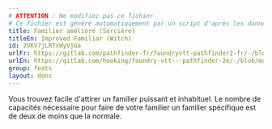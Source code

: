 ```yaml
---
# ATTENTION : Ne modifiez pas ce fichier
# Ce fichier est généré automatiquement par un script d'après les données du module Foundry VTT officiel et de sa traduction
title: Familier amélioré (Sorcière)
titleEn: Improved Familiar (Witch)
id: 2VKV7jLRTxWyVjGa
urlFr: https://gitlab.com/pathfinder-fr/foundryvtt-pathfinder2-fr/-/blob/master/data/feats/2VKV7jLRTxWyVjGa.htm
urlEn: https://gitlab.com/hooking/foundry-vtt---pathfinder-2e/-/blob/master/packs/data/feats.db/improved-familiar-witch.json
group: feats
layout: dons
---
```

Vous trouvez facile d'attirer un familier puissant et inhabituel. Le nombre de capacités nécessaire pour faire de votre familier un familier spécifique est de deux de moins que la normale.


